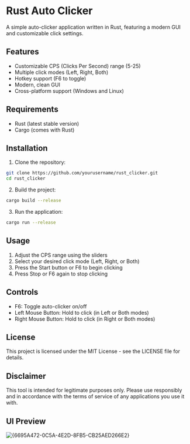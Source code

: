 # Rust Auto Clicker

A simple auto-clicker application written in Rust, featuring a modern GUI and customizable click settings.

## Features

- Customizable CPS (Clicks Per Second) range (5-25)
- Multiple click modes (Left, Right, Both)
- Hotkey support (F6 to toggle)
- Modern, clean GUI
- Cross-platform support (Windows and Linux)

## Requirements

- Rust (latest stable version)
- Cargo (comes with Rust)

## Installation

1. Clone the repository:
```bash
git clone https://github.com/yourusername/rust_clicker.git
cd rust_clicker
```

2. Build the project:
```bash
cargo build --release
```

3. Run the application:
```bash
cargo run --release
```

## Usage

1. Adjust the CPS range using the sliders
2. Select your desired click mode (Left, Right, or Both)
3. Press the Start button or F6 to begin clicking
4. Press Stop or F6 again to stop clicking

## Controls

- F6: Toggle auto-clicker on/off
- Left Mouse Button: Hold to click (in Left or Both modes)
- Right Mouse Button: Hold to click (in Right or Both modes)

## License

This project is licensed under the MIT License - see the LICENSE file for details.

## Disclaimer

This tool is intended for legitimate purposes only. Please use responsibly and in accordance with the terms of service of any applications you use it with. 

## UI Preview

![{6695A472-0C5A-4E2D-8FB5-CB25AED266E2}](https://github.com/user-attachments/assets/9b95d391-4988-49f0-9599-da7bcb30f259)

